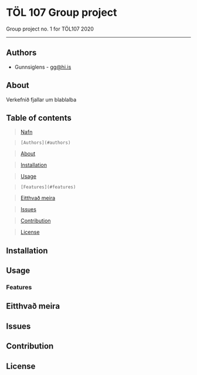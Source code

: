 # TÖL 107 Group project
Group project no. 1 for TÖL107 2020
***

## Authors
* Gunnsiglens - gg@hi.is

## About
Verkefnið fjallar um blablalba

## Table of contents
> [Nafn](#töl-107-group-project)

>     [Authors](#authors)

>   [About](#about)

>   [Installation](#installation)

>   [Usage](#usage)

>     [Features](#features)

>   [Eitthvað meira](#eitthvað-meira)

> [Issues](#issues)

> [Contribution](#contribution)

> [License](#license)

## Installation

## Usage

### Features

## Eitthvað meira

## Issues

## Contribution

## License
